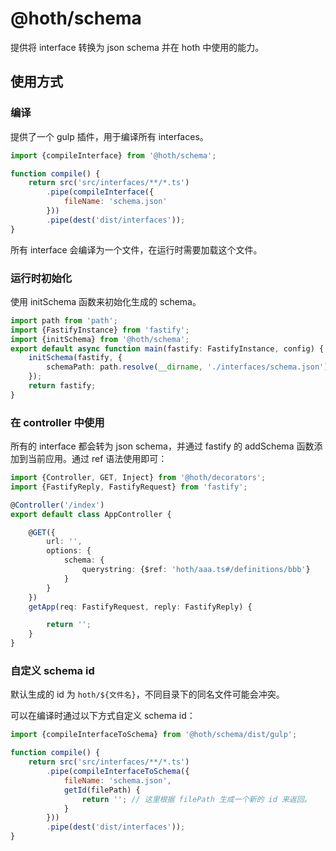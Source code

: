 # @hoth/schema

提供将 interface 转换为 json schema 并在 hoth 中使用的能力。

## 使用方式

### 编译

提供了一个 gulp 插件，用于编译所有 interfaces。

```javascript
import {compileInterface} from '@hoth/schema';

function compile() {
    return src('src/interfaces/**/*.ts')
        .pipe(compileInterface({
            fileName: 'schema.json'
        }))
        .pipe(dest('dist/interfaces'));
}
```

所有 interface 会编译为一个文件，在运行时需要加载这个文件。

### 运行时初始化

使用 initSchema 函数来初始化生成的 schema。

```ts
import path from 'path';
import {FastifyInstance} from 'fastify';
import {initSchema} from '@hoth/schema';
export default async function main(fastify: FastifyInstance, config) {
    initSchema(fastify, {
        schemaPath: path.resolve(__dirname, './interfaces/schema.json')
    });
    return fastify;
}
```

### 在 controller 中使用

所有的 interface 都会转为 json schema，并通过 fastify 的 addSchema 函数添加到当前应用。通过 ref 语法使用即可：

```ts
import {Controller, GET, Inject} from '@hoth/decorators';
import {FastifyReply, FastifyRequest} from 'fastify';

@Controller('/index')
export default class AppController {

    @GET({
        url: '',
        options: {
            schema: {
                querystring: {$ref: 'hoth/aaa.ts#/definitions/bbb'}
            }
        }
    })
    getApp(req: FastifyRequest, reply: FastifyReply) {

        return '';
    }
}
```

### 自定义 schema id

默认生成的 id 为 `hoth/${文件名}`，不同目录下的同名文件可能会冲突。

可以在编译时通过以下方式自定义 schema id：

```js
import {compileInterfaceToSchema} from '@hoth/schema/dist/gulp';

function compile() {
    return src('src/interfaces/**/*.ts')
        .pipe(compileInterfaceToSchema({
            fileName: 'schema.json',
            getId(filePath) {
                return ''; // 这里根据 filePath 生成一个新的 id 来返回。
            }
        }))
        .pipe(dest('dist/interfaces'));
}
```